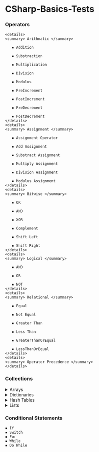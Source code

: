 # CSharp-Basics-Tests

### Operators
    <details>   
    <summary> Arithmatic </summary>

       ▪ Addition

       ▪ Substraction

       ▪ Multiplication

       ▪ Division

       ▪ Modulus

       ▪ PreIncrement

       ▪ PostIncrement

       ▪ PreDecrement

       ▪ PostDecrement
    </details>   
    <details>
    <summary> Assignment </summary>

       ▪ Assignment Operator

       ▪ Add Assignment

       ▪ Substract Assignment

       ▪ Multiply Assignment

       ▪ Division Assignment

       ▪ Modulus Assignment
    </details> 
    <details>  
    <summary> Bitwise </summary>

       ▪ OR

       ▪ AND

       ▪ XOR

       ▪ Complement

       ▪ Shift Left

       ▪ Shift Right
    </details>
    <details>   
    <summary> Logical </summary>

       ▪ AND

       ▪ OR

       ▪ NOT
    </details> 
    <details>
    <summary> Relational </summary>

       ▪ Equal

       ▪ Not Equal

       ▪ Greater Than

       ▪ Less Than

       ▪ GreaterThanOrEqual

       ▪ LessThanOrEqual
    </details> 
    <details>
    <summary> Operator Precedence </summary>
    </details> 

### Collections
<details>
 <summary> Arrays </summary>
 
    ▪ Declaration

    ▪ Initialization

    ▪ Multidimensional

    ▪ Update Arrays

    ▪ Sort Arrays
</details> 
<details>   
 <summary> Dictionaries </summary>
 
    ▪ Create Dictionaries

    ▪ Access Dictionaries

    ▪ Update Dictionaries

    ▪ Remove Dictionary Elements
</details> 
<details>  
 <summary> Hash Tables </summary>
 
    ▪ Create HashTables

    ▪ Update HashTables

    ▪ Remove HashTable Elements
</details> 
<details>  
 <summary> Lists </summary>
 
    ▪ Create Lists

    ▪ Access Lists

    ▪ Access Lists LINQ

    ▪ Add Values to List 

    ▪ Remove Values from List

    ▪ List Contains

    ▪ Sort List

    ▪ Update List
</details>

### Conditional Statements
    ▪ If 
    ▪ Switch
    ▪ For
    ▪ While
    ▪ Do While
